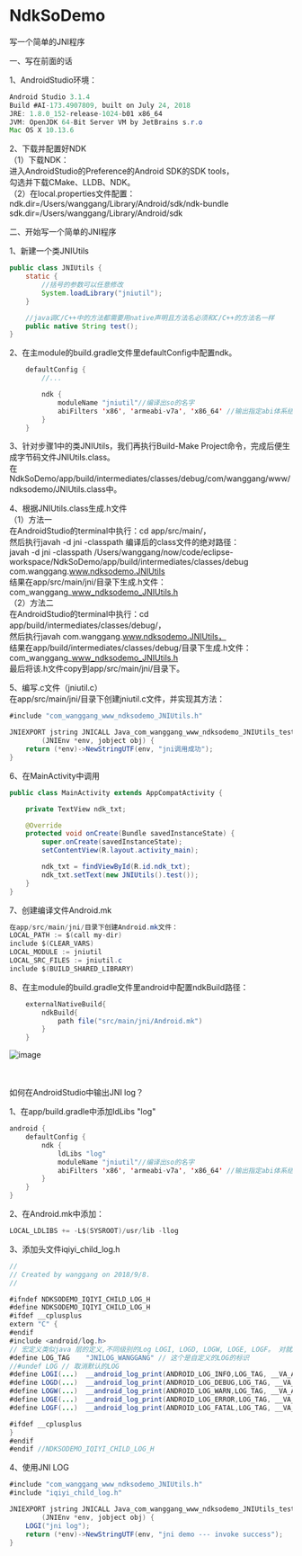 # NdkSoDemo
写一个简单的JNI程序

一、写在前面的话

1、AndroidStudio环境：
```Java
Android Studio 3.1.4
Build #AI-173.4907809, built on July 24, 2018
JRE: 1.8.0_152-release-1024-b01 x86_64
JVM: OpenJDK 64-Bit Server VM by JetBrains s.r.o
Mac OS X 10.13.6
```

2、下载并配置好NDK
<br>（1）下载NDK：
<br>进入AndroidStudio的Preference的Android SDK的SDK tools，
<br>勾选并下载CMake、LLDB、NDK。
<br>（2）在local.properties文件配置：
<br>ndk.dir=/Users/wanggang/Library/Android/sdk/ndk-bundle
<br>sdk.dir=/Users/wanggang/Library/Android/sdk

二、开始写一个简单的JNI程序

1、新建一个类JNIUtils
```Java
public class JNIUtils {
    static {
        //括号的参数可以任意修改
        System.loadLibrary("jniutil");
    }

    //java调C/C++中的方法都需要用native声明且方法名必须和C/C++的方法名一样
    public native String test();
}
```

2、在主module的build.gradle文件里defaultConfig中配置ndk。
```Java
    defaultConfig {
        //...

        ndk {
            moduleName "jniutil"//编译出so的名字
            abiFilters 'x86', 'armeabi-v7a', 'x86_64' //输出指定abi体系结构下的so库。
        }
    }
```

3、针对步骤1中的类JNIUtils，我们再执行Build-Make Project命令，完成后便生成字节码文件JNIUtils.class。
<br>在NdkSoDemo/app/build/intermediates/classes/debug/com/wanggang/www/ndksodemo/JNIUtils.class中。

4、根据JNIUtils.class生成.h文件
<br>（1）方法一
<br>在AndroidStudio的terminal中执行：cd app/src/main/，
<br>然后执行javah -d jni -classpath 编译后的class文件的绝对路径：
<br>javah -d jni -classpath /Users/wanggang/now/code/eclipse-workspace/NdkSoDemo/app/build/intermediates/classes/debug com.wanggang.www.ndksodemo.JNIUtils
<br>结果在app/src/main/jni/目录下生成.h文件：
<br>com_wanggang_www_ndksodemo_JNIUtils.h
<br>（2）方法二
<br>在AndroidStudio的terminal中执行：cd app/build/intermediates/classes/debug/，
<br>然后执行javah com.wanggang.www.ndksodemo.JNIUtils，
<br>结果在app/build/intermediates/classes/debug/目录下生成.h文件：
<br>com_wanggang_www_ndksodemo_JNIUtils.h
<br>最后将该.h文件copy到app/src/main/jni/目录下。

5、编写.c文件（jniutil.c）
<br>在app/src/main/jni/目录下创建jniutil.c文件，并实现其方法：
```Java
#include "com_wanggang_www_ndksodemo_JNIUtils.h"

JNIEXPORT jstring JNICALL Java_com_wanggang_www_ndksodemo_JNIUtils_test
        (JNIEnv *env, jobject obj) {
    return (*env)->NewStringUTF(env, "jni调用成功");
}
```

6、在MainActivity中调用
```Java
public class MainActivity extends AppCompatActivity {

    private TextView ndk_txt;

    @Override
    protected void onCreate(Bundle savedInstanceState) {
        super.onCreate(savedInstanceState);
        setContentView(R.layout.activity_main);

        ndk_txt = findViewById(R.id.ndk_txt);
        ndk_txt.setText(new JNIUtils().test());
    }
}
```

7、创建编译文件Android.mk
```Java
在app/src/main/jni/目录下创建Android.mk文件：
LOCAL_PATH := $(call my-dir)
include $(CLEAR_VARS)
LOCAL_MODULE := jniutil
LOCAL_SRC_FILES := jniutil.c
include $(BUILD_SHARED_LIBRARY)
```

8、在主module的build.gradle文件里android中配置ndkBuild路径：
```Java
    externalNativeBuild{
        ndkBuild{
            path file("src/main/jni/Android.mk")
        }
    }
```
![image](https://github.com/ican87/NdkSoDemo/blob/master/1.jpg)

<br>
<br>
如何在AndroidStudio中输出JNI log？

1、在app/build.gradle中添加ldLibs "log"
```Java
android {
    defaultConfig {
        ndk {
            ldLibs "log"
            moduleName "jniutil"//编译出so的名字
            abiFilters 'x86', 'armeabi-v7a', 'x86_64' //输出指定abi体系结构下的so库。
        }
    }
}
```
2、在Android.mk中添加：
```Java
LOCAL_LDLIBS += -L$(SYSROOT)/usr/lib -llog
```
3、添加头文件iqiyi_child_log.h
```Java
//
// Created by wanggang on 2018/9/8.
//

#ifndef NDKSODEMO_IQIYI_CHILD_LOG_H
#define NDKSODEMO_IQIYI_CHILD_LOG_H
#ifdef __cplusplus
extern "C" {
#endif
#include <android/log.h>
// 宏定义类似java 层的定义,不同级别的Log LOGI, LOGD, LOGW, LOGE, LOGF。 对就Java中的 Log.i log.d
#define LOG_TAG    "JNILOG_WANGGANG" // 这个是自定义的LOG的标识
//#undef LOG // 取消默认的LOG
#define LOGI(...)  __android_log_print(ANDROID_LOG_INFO,LOG_TAG, __VA_ARGS__)
#define LOGD(...)  __android_log_print(ANDROID_LOG_DEBUG,LOG_TAG, __VA_ARGS__)
#define LOGW(...)  __android_log_print(ANDROID_LOG_WARN,LOG_TAG, __VA_ARGS__)
#define LOGE(...)  __android_log_print(ANDROID_LOG_ERROR,LOG_TAG, __VA_ARGS__)
#define LOGF(...)  __android_log_print(ANDROID_LOG_FATAL,LOG_TAG, __VA_ARGS__)

#ifdef __cplusplus
}
#endif
#endif //NDKSODEMO_IQIYI_CHILD_LOG_H
```
4、使用JNI LOG
```Java
#include "com_wanggang_www_ndksodemo_JNIUtils.h"
#include "iqiyi_child_log.h"

JNIEXPORT jstring JNICALL Java_com_wanggang_www_ndksodemo_JNIUtils_test
        (JNIEnv *env, jobject obj) {
    LOGI("jni log");
    return (*env)->NewStringUTF(env, "jni demo --- invoke success");
}
```


